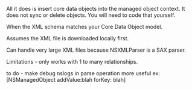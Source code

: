All it does is insert core data objects into the managed object context.  It does not sync or delete objects.  You will need to code that yourself.

When the XML schema matches your Core Data Object model.

Assumes the XML file is downloaded locally first.

Can handle very large XML files because NSXMLParser is a SAX parser.

Limitations - only works with 1 to many relationships.

to do - make debug nslogs in parse operation more useful ex:  [NSManagedObject addValue:blah forKey: blah]
